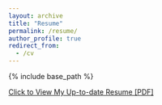 ```yaml
---
layout: archive
title: "Resume"
permalink: /resume/
author_profile: true
redirect_from:
  - /cv
---
```


{% include base_path %}

[Click to View My Up-to-date Resume [PDF]](http://tnybny.github.io/files/br_resume.pdf)

<!-- <embed src="http://tnybny.com/files/br_resume.pdf" width="650" height="1800" type='application/pdf'> -->
